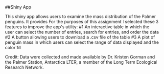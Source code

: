 ##Shiny App

This shiny app allows users to examine the mass distribution of the Palmer penguins. It provides
For the purposes of this assignment I selected these 3 features to improve the app's utility:
  #1 An interactive table in which the user can select the number of entries, search for entries, and order the data
  #2 A button allowing users to download a .csv file of the table
  #3 A plot of penguin mass in which users can select the range of data displayed and the color fill

  Credit: Data were collected and made available by Dr. Kristen Gorman and the Palmer Station, Antarctica LTER, a member of the Long Term Ecological Research Network.

